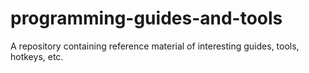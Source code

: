 # programming-guides-and-tools
A repository containing reference material of interesting guides, tools, hotkeys, etc.
